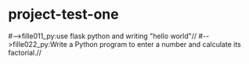 # project-test-one
#-->fille011_py:use flask python and writing "hello world"//
#-->fille022_py:Write a Python program to enter a number and calculate its factorial.//
